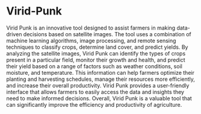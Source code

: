# Virid-Punk
Virid Punk is an innovative tool designed to assist farmers in making data-driven decisions based on satellite images. The tool uses a combination of machine learning algorithms, image processing, and remote sensing techniques to classify crops, determine land cover, and predict yields. By analyzing the satellite images, Virid Punk can identify the types of crops present in a particular field, monitor their growth and health, and predict their yield based on a range of factors such as weather conditions, soil moisture, and temperature. This information can help farmers optimize their planting and harvesting schedules, manage their resources more efficiently, and increase their overall productivity. Virid Punk provides a user-friendly interface that allows farmers to easily access the data and insights they need to make informed decisions. Overall, Virid Punk is a valuable tool that can significantly improve the efficiency and productivity of agriculture.

